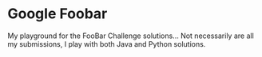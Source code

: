 # Google Foobar

My playground for the FooBar Challenge solutions... 
Not necessarily are all my submissions, 
I play with both Java and Python solutions.

